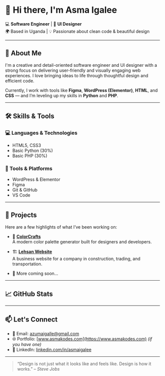 # 👋 Hi there, I'm Asma Igalee

💻 **Software Engineer** | 🎨 **UI Designer**  
🌍 Based in Uganda | 💡 Passionate about clean code & beautiful design

---

## 🧠 About Me

I'm a creative and detail-oriented software engineer and UI designer with a strong focus on delivering user-friendly and visually engaging web experiences. I love bringing ideas to life through thoughtful design and efficient code.

Currently, I work with tools like **Figma**, **WordPress (Elementor)**, **HTML**, and **CSS** — and I’m leveling up my skills in **Python** and **PHP**.

---

## 🛠️ Skills & Tools

### 💻 Languages & Technologies
- HTML5, CSS3
- Basic Python (30%)
- Basic PHP (30%)

### 🧩 Tools & Platforms
- WordPress & Elementor
- Figma
- Git & GitHub
- VS Code

---

## 🚀 Projects

Here are a few highlights of what I’ve been working on:

- 🎨 **[ColorCrafts](https://github.com/asmakodes/colorcrafts)**  
  A modern color palette generator built for designers and developers.

- 🏗️ **[Lehsan Website](https://github.com/asmakodes/lehsan)**  
  A business website for a company in construction, trading, and transportation.

- 🌟 More coming soon...

---

## 📈 GitHub Stats


---

## 📫 Let's Connect

- 📧 Email: azumaigalle@gmail.com 
- 🌐 Portfolio: [www.asmakodes.com](https://www.asmakodes.com) *(if you have one)*  
- 💼 LinkedIn: [linkedin.com/in/asmaigalee](#)

---

> “Design is not just what it looks like and feels like. Design is how it works.” – *Steve Jobs*
